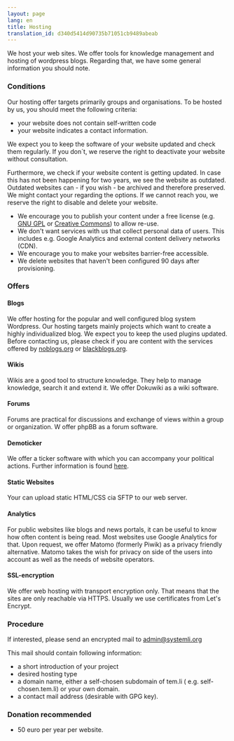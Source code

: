 ```yaml
---
layout: page
lang: en
title: Hosting
translation_id: d340d5414d90735b71051cb9489abeab
---
```

We host your web sites. We offer tools for knowledge management and hosting of wordpress blogs. Regarding that, we have some general information you should note.

### Conditions

Our hosting offer targets primarily groups and organisations. To be hosted by us, you should meet the following criteria:

  * your website does not contain self-written code
  * your website indicates a contact information.
  
We expect you to keep the software of your website updated and check them regularly. If you don´t, we reserve the right to deactivate your website without consultation.
  
Furthermore, we check if your website content is getting updated. In case this has not been happening for two years, we see the website as outdated. Outdated websites can - if you wish - be archived and therefore preserved. We might contact your regarding the options. If we cannot reach you, we reserve the right to disable and delete your website.

  * We encourage you to publish your content under a free license (e.g. [GNU GPL](https://www.gnu.org/licenses/gpl.html) or [Creative Commons](https://creativecommons.org/licenses/)) to allow re-use.
  * We don't want services with us that collect personal data of users. This includes e.g. Google Analytics and external content delivery networks (CDN).
  * We encourage you to make your websites barrier-free accessible.
  * We delete websites that haven't been configured 90 days after provisioning.

### Offers

#### Blogs

We offer hosting for the popular and well configured blog system Wordpress. Our hosting targets mainly projects which want to create a highly individualized blog.
We expect you to keep the used plugins updated.
Before contacting us, please check if you are content with the services offered by [noblogs.org](https://noblogs.org) or [blackblogs.org](https://blackblogs.org).


#### Wikis

Wikis are a good tool to structure knowledge. They help to manage knowledge, search it and extend it. We offer Dokuwiki as a wiki software.

#### Forums

Forums are practical for discussions and exchange of views within a group or organization. W offer phpBB as a forum software. 

#### Demoticker

We offer a ticker software with which you can accompany your political actions. Further information is found [here](ticker.html). 

#### Static Websites
 Your can upload static HTML/CSS cia SFTP to our web server.


#### Analytics

For public websites like blogs and news portals, it can be useful to know how often content is being read. Most websites use Google Analytics for that. Upon request, we offer Matomo (formerly Piwik) as a privacy friendly alternative. Matomo takes the wish for privacy on side of the users into account as well as the needs of website operators.


#### SSL-encryption

We offer web hosting with transport encryption only. That means that the sites are only reachable via HTTPS. Usually we use certificates from Let's Encrypt.

### Procedure

If interested, please send an encrypted mail to [admin@systemli.org](mailto:admin@systemli.org)


This mail should contain following information:

  * a short introduction of your project
  * desired hosting type
  * a domain name, either a  self-chosen subdomain of tem.li ( e.g. self-chosen.tem.li) or your own domain. 
  * a contact mail address (desirable with GPG key). 

### Donation recommended

 * 50 euro per year per website.
